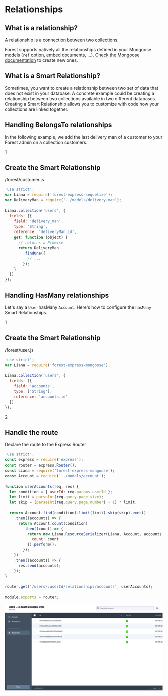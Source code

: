 # Relationships

## What is a relationship?

A relationship is a connection between two collections.

Forest supports natively all the relationships defined in your Mongoose models
(`ref` option, embed documents, …). <a
href="http://mongoosejs.com/docs/guide.html"
target="_blank">Check the Mongoose documentation</a> to create new ones.

## What is a Smart Relationship?

Sometimes, you want to create a relationship between two set of data that does
not exist in your database. A concrete example could be creating a relationship
between two collections available in two different databases. Creating a Smart
Relationship allows you to customize with code how your collections are linked
together.

## Handling BelongsTo relationships

In the following example, we add the last delivery man of a customer to your
Forest admin on a collection customers.

<div class="l-step l-mb l-pt">
  <span class="l-step__number l-step__number--active u-f-l u-hm-r">1</span>
  <div class="u-o-h">
    <h2 class="l-step__title">Create the Smart Relationship</h2>
    <p class="l-step__description">/forest/customer.js</p>
  </div>
</div>

```javascript
'use strict';
var Liana = require('forest-express-sequelize');
var DeliveryMan = require('../models/delivery-man');

Liana.collection('users', {
  fields: [{
    field: 'delivery_man',
    type: 'String',
    reference: 'deliveryMan.id',
    get: function (object) {
      // returns a Promise
      return DeliveryMan
        .findOne({
          // ...
        });
    }
  }]
});

```

## Handling HasMany relationships

Let's say a `User` hasMany `Account`. Here's how to configure the `hasMany`
Smart Relationships.

<div class="l-step l-mb l-pt">
  <span class="l-step__number l-step__number--active u-f-l u-hm-r">1</span>
  <div class="u-o-h">
    <h2 class="l-step__title">Create the Smart Relationship</h2>
    <p class="l-step__description">/forest/user.js</p>
  </div>
</div>

```javascript
'use strict';
var Liana = require('forest-express-mongoose');

Liana.collection('users', {
  fields: [{
    field: 'accounts',
    type: ['String'],
    reference: 'accounts.id'
  }]
});

```

<div class="l-step l-mb l-pt">
  <span class="l-step__number l-step__number--active u-f-l u-hm-r">2</span>
  <div class="u-o-h">
    <h2 class="l-step__title">Handle the route</h2>
    <p class="l-step__description">Declare the route to the Express Router</p>
  </div>
</div>

```javascript
'use strict';
const express = require('express');
const router = express.Router();
const Liana = require('forest-express-mongoose');
const Account = require('../models/account');

function userAccounts(req, res) {
  let condition = { userId: req.params.userId };
  let limit = parseInt(req.query.page.size);
  let skip = (parseInt(req.query.page.number) - 1) * limit;

  return Account.find(condition).limit(limit).skip(skip).exec()
    .then((accounts) => {
      return Account.count(condition)
        .then((count) => {
          return new Liana.ResourceSerializer(Liana, Account, accounts, null, {}, {
            count: count
          }).perform();
        });
    })
    .then((accounts) => {
      res.send(accounts);
    });
}

router.get('/users/:userId/relationships/accounts', userAccounts);

module.exports = router;
```

![SmartField 1](/public/img/smart-field-1.png "smart-field-1")

